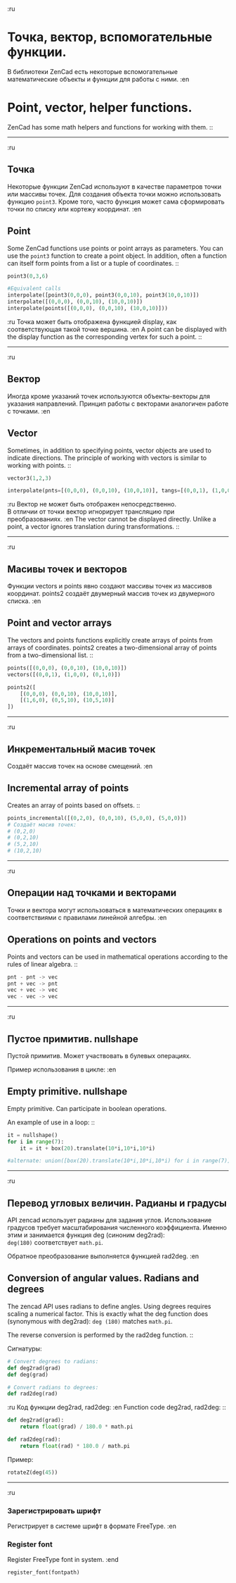 :ru
# Точка, вектор, вспомогательные функции.

В библиотеки ZenCad есть некоторые вспомогательные математические объекты и функции для работы с ними.
:en
# Point, vector, helper functions.

ZenCad has some math helpers and functions for working with them.
::

---
:ru
## Точка
Некоторые функции ZenCad используют в качестве параметров точки или массивы точек. Для создания объекта точки можно использовать функцию `point3`. Кроме того, часто функция может сама сформировать точки по списку или кортежу координат.
:en
## Point
Some ZenCad functions use points or point arrays as parameters. You can use the `point3` function to create a point object. In addition, often a function can itself form points from a list or a tuple of coordinates. 
::

```python
point3(0,3,6)

#Equivalent calls
interpolate([point3(0,0,0), point3(0,0,10), point3(10,0,10)])
interpolate([(0,0,0), (0,0,10), (10,0,10)])
interpolate(points([(0,0,0), (0,0,10), (10,0,10)]))
```

:ru
Точка может быть отображена функцией display, как соответствующая такой точке вершина.
:en
A point can be displayed with the display function as the corresponding vertex for such a point.
::

---
:ru
## Вектор
Иногда кроме указаний точек используются объекты-векторы для указания направлений. Принцип работы с векторами аналогичен работе с точками.
:en
## Vector
Sometimes, in addition to specifying points, vector objects are used to indicate directions. The principle of working with vectors is similar to working with points.
::

```python
vector3(1,2,3)

interpolate(pnts=[(0,0,0), (0,0,10), (10,0,10)], tangs=[(0,0,1), (1,0,0), (0,1,0)])
```

:ru
Вектор не может быть отображен непосредственно.  
В отличии от точки вектор игнорирует трансляцию при преобразованиях.
:en
The vector cannot be displayed directly.
Unlike a point, a vector ignores translation during transformations.
::

---
:ru
## Масивы точек и векторов
Функции vectors и points явно создают массивы точек из массивов координат.
points2 создаёт двумерный массив точек из двумерного списка.
:en
## Point and vector arrays
The vectors and points functions explicitly create arrays of points from arrays of coordinates.
points2 creates a two-dimensional array of points from a two-dimensional list.
::

```python
points([(0,0,0), (0,0,10), (10,0,10)])
vectors([(0,0,1), (1,0,0), (0,1,0)])

points2([
	[(0,0,0), (0,0,10), (10,0,10)],
	[(1,6,0), (0,5,10), (10,5,10)]
])
```

---
:ru
## Инкрементальный масив точек
Создаёт массив точек на основе смещений.
:en
## Incremental array of points
Creates an array of points based on offsets.
::
```python
points_incremental([(0,2,0), (0,0,10), (5,0,0), (5,0,0)])
# Создаёт масив точек:
# (0,2,0)
# (0,2,10)
# (5,2,10)
# (10,2,10)
```

---
:ru 
## Операции над точками и векторами
Точки и вектора могут использоваться в математических операциях в соответствиями с правилами линейной алгебры.
:en
## Operations on points and vectors
Points and vectors can be used in mathematical operations according to the rules of linear algebra.
::

```python
pnt - pnt -> vec
pnt + vec -> pnt
vec + vec -> vec
vec - vec -> vec
```

---
:ru
## Пустое примитив. nullshape
Пустой примитив. Может участвовать в булевых операциях.  

Пример использования в цикле:
:en
## Empty primitive. nullshape
Empty primitive. Can participate in boolean operations.

An example of use in a loop:
::
```python
it = nullshape()
for i in range(7):
	it = it + box(20).translate(10*i,10*i,10*i)

#alternate: union([box(20).translate(10*i,10*i,10*i) for i in range(7)])
```

---
:ru
## Перевод угловых величин. Радианы и градусы
API zencad использует радианы для задания углов. Использование градусов требует масштабирования численного коэффициента. Именно этим и занимается функция deg (синоним deg2rad):  
`deg(180)` соответствует `math.pi`.

Обратное преобразование выполняется функцией rad2deg.
:en
## Conversion of angular values. Radians and degrees
The zencad API uses radians to define angles. Using degrees requires scaling a numerical factor. This is exactly what the deg function does (synonymous with deg2rad):
`deg (180)` matches `math.pi`.

The reverse conversion is performed by the rad2deg function.
::

Сигнатуры:
```python
# Convert degrees to radians:
def deg2rad(grad)
def deg(grad)

# Convert radians to degrees:
def rad2deg(rad)
```

:ru
Код функции deg2rad, rad2deg:
:en
Function code deg2rad, rad2deg:
::
```python
def deg2rad(grad):
    return float(grad) / 180.0 * math.pi

def rad2deg(rad):
    return float(rad) * 180.0 / math.pi
```

Пример:
```python
rotateZ(deg(45))
```

---
:ru
### Зарегистрировать шрифт
Регистрирует в системе шрифт в формате FreeType.
:en
### Register font
Register FreeType font in system.
:end

```python
register_font(fontpath) 
```